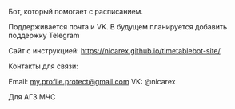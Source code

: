 Бот, который помогает с расписанием.

Поддерживается почта и VK. В будущем планируется добавить поддержку Telegram

Сайт с инструкцией: https://nicarex.github.io/timetablebot-site/

Контакты для связи:

Email: my.profile.protect@gmail.com VK: @nicarex

Для АГЗ МЧС
